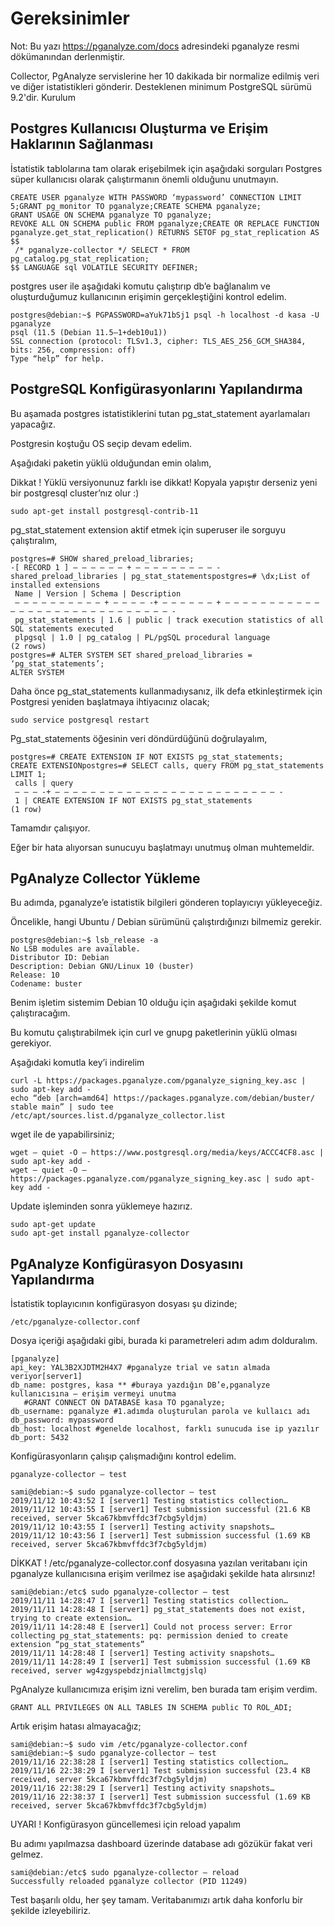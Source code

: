 # Gereksinimler

Not: Bu yazı https://pganalyze.com/docs adresindeki pganalyze resmi dökümanından derlenmiştir.

Collector, PgAnalyze servislerine her 10 dakikada bir normalize edilmiş veri ve diğer istatistikleri gönderir. Desteklenen minimum PostgreSQL sürümü 9.2'dir.
Kurulum
## Postgres Kullanıcısı Oluşturma ve Erişim Haklarının Sağlanması

İstatistik tablolarına tam olarak erişebilmek için aşağıdaki sorguları Postgres süper kullanıcısı olarak çalıştırmanın önemli olduğunu unutmayın.
```
CREATE USER pganalyze WITH PASSWORD ‘mypassword’ CONNECTION LIMIT 5;GRANT pg_monitor TO pganalyze;CREATE SCHEMA pganalyze;
GRANT USAGE ON SCHEMA pganalyze TO pganalyze;
REVOKE ALL ON SCHEMA public FROM pganalyze;CREATE OR REPLACE FUNCTION pganalyze.get_stat_replication() RETURNS SETOF pg_stat_replication AS
$$
 /* pganalyze-collector */ SELECT * FROM pg_catalog.pg_stat_replication;
$$ LANGUAGE sql VOLATILE SECURITY DEFINER;
```
postgres user ile aşağıdaki komutu çalıştırıp db’e bağlanalım ve oluşturduğumuz kullanıcının erişimin gerçekleştiğini kontrol edelim.
```
postgres@debian:~$ PGPASSWORD=aYuk71bSj1 psql -h localhost -d kasa -U pganalyze
psql (11.5 (Debian 11.5–1+deb10u1))
SSL connection (protocol: TLSv1.3, cipher: TLS_AES_256_GCM_SHA384, bits: 256, compression: off)
Type “help” for help.
```
## PostgreSQL Konfigürasyonlarını Yapılandırma

Bu aşamada postgres istatistiklerini tutan pg_stat_statement ayarlamaları yapacağız.

Postgresin koştuğu OS seçip devam edelim.

Aşağıdaki paketin yüklü olduğundan emin olalım,

Dikkat ! Yüklü versiyonunuz farklı ise dikkat! Kopyala yapıştır derseniz yeni bir postgresql cluster’nız olur :)

`sudo apt-get install postgresql-contrib-11`

pg_stat_statement extension aktif etmek için superuser ile sorguyu çalıştıralım,

```
postgres=# SHOW shared_preload_libraries;
-[ RECORD 1 ] — — — — — — + — — — — — — — — — -
shared_preload_libraries | pg_stat_statementspostgres=# \dx;List of installed extensions
 Name | Version | Schema | Description
 — — — — — — — — — — + — — — — -+ — — — — — — + — — — — — — — — — — — — — — — — — — — — — — — — — — — — — -
 pg_stat_statements | 1.6 | public | track execution statistics of all SQL statements executed
 plpgsql | 1.0 | pg_catalog | PL/pgSQL procedural language
(2 rows)
postgres=# ALTER SYSTEM SET shared_preload_libraries = ‘pg_stat_statements’;
ALTER SYSTEM
```
Daha önce pg_stat_statements kullanmadıysanız, ilk defa etkinleştirmek için Postgresi yeniden başlatmaya ihtiyacınız olacak;

`sudo service postgresql restart`

Pg_stat_statements öğesinin veri döndürdüğünü doğrulayalım,

```
postgres=# CREATE EXTENSION IF NOT EXISTS pg_stat_statements;
CREATE EXTENSIONpostgres=# SELECT calls, query FROM pg_stat_statements LIMIT 1;
 calls | query
 — — — -+ — — — — — — — — — — — — — — — — — — — — — — — — — -
 1 | CREATE EXTENSION IF NOT EXISTS pg_stat_statements
(1 row)
```
Tamamdır çalışıyor.

Eğer bir hata alıyorsan sunucuyu başlatmayı unutmuş olman muhtemeldir.

## PgAnalyze Collector Yükleme

Bu adımda, pganalyze’e istatistik bilgileri gönderen toplayıcıyı yükleyeceğiz.

Öncelikle, hangi Ubuntu / Debian sürümünü çalıştırdığınızı bilmemiz gerekir.
```
postgres@debian:~$ lsb_release -a
No LSB modules are available.
Distributor ID: Debian
Description: Debian GNU/Linux 10 (buster)
Release: 10
Codename: buster
```
Benim işletim sistemim Debian 10 olduğu için aşağıdaki şekilde komut çalıştıracağım.

Bu komutu çalıştırabilmek için curl ve gnupg paketlerinin yüklü olması gerekiyor.

Aşağıdaki komutla key’i indirelim
```
curl -L https://packages.pganalyze.com/pganalyze_signing_key.asc | sudo apt-key add -
echo “deb [arch=amd64] https://packages.pganalyze.com/debian/buster/ stable main” | sudo tee /etc/apt/sources.list.d/pganalyze_collector.list
```
wget ile de yapabilirsiniz;
```
wget — quiet -O — https://www.postgresql.org/media/keys/ACCC4CF8.asc | sudo apt-key add -
wget — quiet -O — https://packages.pganalyze.com/pganalyze_signing_key.asc | sudo apt-key add -
```
Update işleminden sonra yüklemeye hazırız.
```
sudo apt-get update
sudo apt-get install pganalyze-collector
```
## PgAnalyze Konfigürasyon Dosyasını Yapılandırma

İstatistik toplayıcının konfigürasyon dosyası şu dizinde;
```
/etc/pganalyze-collector.conf
```
Dosya içeriği aşağıdaki gibi, burada ki parametreleri adım adım dolduralım.
```
[pganalyze]
api_key: YAL3B2XJDTM2H4X7 #pganalyze trial ve satın almada veriyor[server1]
db_name: postgres, kasa ** #buraya yazdığın DB’e,pganalyze kullanıcısına — erişim vermeyi unutma
   #GRANT CONNECT ON DATABASE kasa TO pganalyze;
db_username: pganalyze #1.adımda oluşturulan parola ve kullaıcı adı 
db_password: mypassword
db_host: localhost #genelde localhost, farklı sunucuda ise ip yazılır
db_port: 5432
```
Konfigürasyonların çalışıp çalışmadığını kontrol edelim.

` pganalyze-collector — test `


```
sami@debian:~$ sudo pganalyze-collector — test
2019/11/12 10:43:52 I [server1] Testing statistics collection…
2019/11/12 10:43:55 I [server1] Test submission successful (21.6 KB received, server 5kca67kbmvffdc3f7cbg5yldjm)
2019/11/12 10:43:55 I [server1] Testing activity snapshots…
2019/11/12 10:43:56 I [server1] Test submission successful (1.69 KB received, server 5kca67kbmvffdc3f7cbg5yldjm)
```
DİKKAT ! /etc/pganalyze-collector.conf dosyasına yazılan veritabanı için pganalyze kullanıcısına erişim verilmez ise aşağıdaki şekilde hata alırsınız!
```
sami@debian:/etc$ sudo pganalyze-collector — test
2019/11/11 14:28:47 I [server1] Testing statistics collection…
2019/11/11 14:28:48 I [server1] pg_stat_statements does not exist, trying to create extension…
2019/11/11 14:28:48 E [server1] Could not process server: Error collecting pg_stat_statements: pq: permission denied to create extension “pg_stat_statements”
2019/11/11 14:28:48 I [server1] Testing activity snapshots…
2019/11/11 14:28:49 I [server1] Test submission successful (1.69 KB received, server wg4zgyspebdzjniallmctgjslq)
```
PgAnalyze kullanıcımıza erişim izni verelim, ben burada tam erişim verdim.
```
GRANT ALL PRIVILEGES ON ALL TABLES IN SCHEMA public TO ROL_ADI;
```
Artık erişim hatası almayacağız;
```
sami@debian:~$ sudo vim /etc/pganalyze-collector.conf
sami@debian:~$ sudo pganalyze-collector — test
2019/11/16 22:38:28 I [server1] Testing statistics collection…
2019/11/16 22:38:29 I [server1] Test submission successful (23.4 KB received, server 5kca67kbmvffdc3f7cbg5yldjm)
2019/11/16 22:38:29 I [server1] Testing activity snapshots…
2019/11/16 22:38:37 I [server1] Test submission successful (1.69 KB received, server 5kca67kbmvffdc3f7cbg5yldjm)
```
UYARI ! Konfigürasyon güncellemesi için reload yapalım

Bu adımı yapılmazsa dashboard üzerinde database adı gözükür fakat veri gelmez.
```
sami@debian:/etc$ sudo pganalyze-collector — reload
Successfully reloaded pganalyze collector (PID 11249)
```
Test başarılı oldu, her şey tamam. Veritabanımızı artık daha konforlu bir şekilde izleyebiliriz.


